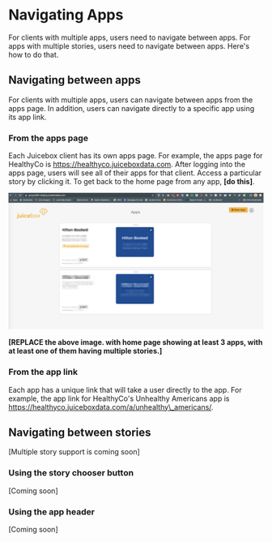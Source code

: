 # Navigating Apps

For clients with multiple apps, users need to navigate between apps. For apps with multiple stories, users need to navigate between apps. Here's how to do that.

## Navigating between apps

For clients with multiple apps, users can navigate between apps from the apps page. In addition, users can navigate directly to a specific app using its app link. 

### From the apps page

Each Juicebox client has its own apps page. For example, the apps page for HealthyCo is https://healthyco.juiceboxdata.com. After logging into the apps page, users will see all of their apps for that client. Access a particular story by clicking it. To get back to the home page from any app, **\[do this\]**.

![Home page for Acme, Inc. \[REPLACE\]](../.gitbook/assets/image%20%2816%29.png)

**\[REPLACE the above image. with home page showing at least 3 apps, with at least one of them having multiple stories.\]**

### From the app link

Each app has a unique link that will take a user directly to the app. For example, the app link for HealthyCo's Unhealthy Americans app is https://healthyco.juiceboxdata.com/a/unhealthy\_americans/.

## Navigating between stories

\[Multiple story support is coming soon\]

### Using the story chooser button

\[Coming soon\]

### Using the app header

\[Coming soon\]

